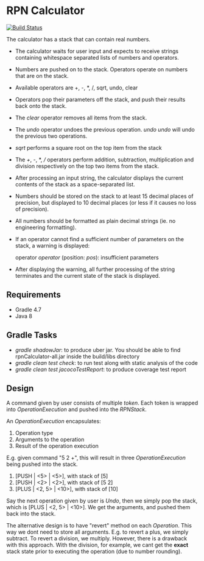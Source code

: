 # RPN Calculator

[![Build Status](https://travis-ci.org/alexwibowo/rpnCalculator.svg?branch=master)](https://travis-ci.org/alexwibowo/rpnCalculator)

The calculator has a stack that can contain real numbers.
* The calculator waits for user input and expects to receive strings containing whitespace separated lists of numbers and operators.
* Numbers are pushed on to the stack. Operators operate on numbers that are on the stack.
* Available operators are +, -, *, /, sqrt, undo, clear
* Operators pop their parameters off the stack, and push their results back onto the stack.
* The *clear* operator removes all items from the stack.
* The *undo* operator undoes the previous operation. *undo undo* will undo the previous two operations.
* *sqrt* performs a square root on the top item from the stack
* The *+*, *-*, *, */* operators perform addition, subtraction, multiplication and division respectively on the top two items from the stack.
* After processing an input string, the calculator displays the current contents of the stack as a space-separated list.
* Numbers should be stored on the stack to at least 15 decimal places of precision, but displayed to 10 decimal places (or less if it causes no loss of precision).
* All numbers should be formatted as plain decimal strings (ie. no engineering formatting).
* If an operator cannot find a sufficient number of parameters on the stack, a warning is displayed:

   operator *operator* (position: *pos*): insufficient parameters

* After displaying the warning, all further processing of the string terminates and the current state of the stack is displayed.


## Requirements

* Gradle 4.7
* Java 8

## Gradle Tasks

* *gradle shadowJar*: to produce uber jar. You should be able to find rpnCalculator-all.jar inside the build/libs directory
* *gradle clean test check*: to run test along with static analysis of the code
* *gradle clean test jacocoTestReport*: to produce coverage test report

## Design

A command given by user consists of multiple *token*. Each token is wrapped into *OperationExecution* and pushed into the *RPNStack*.

An *OperationExecution* encapsulates:
1. Operation type
2. Arguments to the operation
3. Result of the operation execution

E.g. given command "5 2 +", this will result in three *OperationExecution* being pushed into the stack.
1. [PUSH | <5> | <5>], with stack of [5]
2. [PUSH | <2> | <2>], with stack of [5 2]
3. [PLUS | <2, 5> | <10>], with stack of [10]

Say the next operation given by user is *Undo*, then we simply pop the stack, which is [PLUS | <2, 5> | <10>].
We get the arguments, and pushed them back into the stack. 

The alternative design is to have "revert" method on each *Operation*. This way we dont need to store all arguments. E.g. to 
revert a plus, we simply subtract. To revert a division, we multiply. However, there is a drawback with this approach. With the division, for example,
we cant get the **exact** stack state prior to executing the operation (due to number rounding).